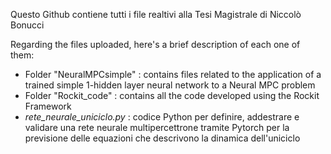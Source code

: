 
Questo Github contiene tutti i file realtivi alla Tesi Magistrale di Niccolò Bonucci

Regarding the files uploaded, here's a brief description of each one of them:
- Folder "NeuralMPCsimple" : contains files related to the application of a trained simple 1-hidden layer neural network to a Neural MPC problem
- Folder "Rockit_code" : contains all the code developed using the Rockit Framework
- *rete_neurale_uniciclo.py* : codice Python per definire, addestrare e validare una rete neurale multipercettrone tramite Pytorch per la previsione delle equazioni che descrivono la dinamica dell'uniciclo
